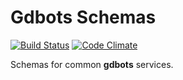 Gdbots Schemas
========

[![Build Status](https://api.travis-ci.org/gdbots/schemas.svg)](https://travis-ci.org/gdbots/schemas)
[![Code Climate](https://codeclimate.com/github/gdbots/schemas/badges/gpa.svg)](https://codeclimate.com/github/gdbots/schemas)

Schemas for common __gdbots__ services.
